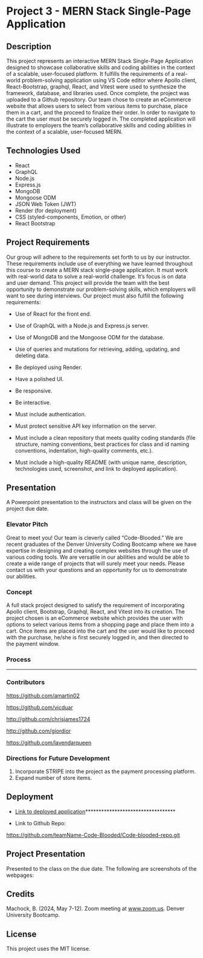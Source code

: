 # Project 3 - MERN Stack Single-Page Application

## Description

This project represents an interactive MERN Stack Single-Page Application designed to showcase collaborative skills and coding abilities in the context of a scalable, user-focused platform. It fulfills the requirements of a real-world problem-solving application using VS Code editor where Apollo client, React-Bootstrap, graphql, React, and Vitest were used to synthesize the framework, database, and libraries used. Once complete, the project was uploaded to a Github repository.
Our team chose to create an eCommerce website that allows users to select from various items to purchase, place them in a cart, and the proceed to finalize their order. In order to navigate to the cart the user must be securely logged in. The completed application will illustrate to employers the team’s collaborative skills and coding abilities in the context of a scalable, user-focused MERN. 

## Technologies Used

- React
- GraphQL
- Node.js
- Express.js
- MongoDB
- Mongoose ODM
- JSON Web Token (JWT)
- Render (for deployment)
- CSS (styled-components, Emotion, or other)
- React Bootstrap

## Project Requirements

Our group will adhere to the requirements set forth to us by our instructor. These requirements include use of everything we have learned throughout this course to create a MERN stack single-page application. It must work with real-world data to solve a real-world challenge. It’s focus is on data and user demand. This project will provide the team with the best opportunity to demonstrate our problem-solving skills, which employers will want to see during interviews. Our project must also fulfill the following requirements:

* Use of React for the front end.

* Use of GraphQL with a Node.js and Express.js server.

* Use of MongoDB and the Mongoose ODM for the database.

* Use of queries and mutations for retrieving, adding, updating, and deleting data.

* Be deployed using Render.

* Have a polished UI.

* Be responsive.

* Be interactive.

* Must include authentication.

* Must protect sensitive API key information on the server.

* Must include a clean repository that meets quality coding standards (file structure, naming conventions, best practices for class and id naming conventions, indentation, high-quality comments, etc.).

* Must include a high-quality README (with unique name, description, technologies used, screenshot, and link to deployed application).

## Presentation

A Powerpoint presentation to the instructors and class will be given on the project due date.

### Elevator Pitch
Great to meet you! Our team is cleverly called “Code-Blooded.”  We are recent graduates of the Denver University Coding Bootcamp where we have expertise in designing and creating complex websites through the use of various coding tools. We are versatile in our abilities and would be able to create a wide range of projects that will surely meet your needs. Please contact us with your questions and an opportunity for us to demonstrate our abilities.

### Concept
A full stack project designed to satisfy the requirement of incorporating Apollo client, Bootstrap, Graphql, React, and Vitest into its creation. The project chosen is an eCommerce website which provides the user with options to select various items from a shopping page and place them into a cart. Once items are placed into the cart and the user would like to proceed with the purchase, he/she is first securely logged in, and then directed to the payment window.
### Process
************************************************

### Contributors

https://github.com/amartin02

https://github.com/vicduar

http://github.com/chrisjames1724

http://github.com/giordior

https://github.com/lavendarqueen 

### Directions for Future Development

1. Incorporate STRIPE into the project as the payment processing platform.
2. Expand number of store items.

## Deployment

- [Link to deployed application](#)**********************************

- Link to Github Repo:

https://github.com/teamName-Code-Blooded/Code-blooded-repo.git


## Project Presentation

Presented to the class on the due date. The following are screenshots of the webpages:

## Credits

Machock, B. (2024, May 7-12). Zoom meeting at www.zoom.us. Denver University Bootcamp.

## License

This project uses the MIT license.

